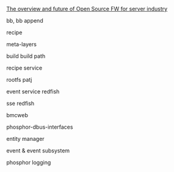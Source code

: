 [The overview and future of Open Source FW for server industry](https://youtu.be/cnC4zmxm5AY?si=c0G3e_4zOFUZe7g2)


bb, bb append

recipe

meta-layers

build 
build path

recipe service

rootfs patj


event service
redfish

sse
redfish

bmcweb

phosphor-dbus-interfaces

entity manager

event & event subsystem

phosphor logging